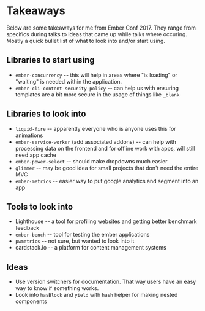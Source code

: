 # Takeaways

Below are some takeaways for me from Ember Conf 2017. They range from specifics during talks
to ideas that came up while talks where occuring. Mostly a quick bullet list of what to look into
and/or start using.

## Libraries to start using

* `ember-concurrency` -- this will help in areas where "is loading" or "waiting" is needed within the application.
* `ember-cli-content-security-policy` -- can help us with ensuring templates are a bit more secure in the usage of things like `_blank`

## Libraries to look into

* `liquid-fire` -- apparently everyone who is anyone uses this for animations
* `ember-service-worker` (add associated addons) -- can help with processing data on the frontend and for offline work with apps, will still need app cache
* `ember-power-select` -- should make dropdowns much easier
* `glimmer` -- may be good idea for small projects that don't need the entire MVC
* `ember-metrics` -- easier way to put google analytics and segment into an app

## Tools to look into

* Lighthouse -- a tool for profiling websites and getting better benchmark feedback
* `ember-bench` -- tool for testing the ember applications
* `pwmetrics` -- not sure, but wanted to look into it
* cardstack.io -- a platform for content management systems

## Ideas

* Use version switchers for documentation. That way users have an easy way to know if something works.
* Look into `hasBlock` and `yield` with `hash` helper for making nested components
